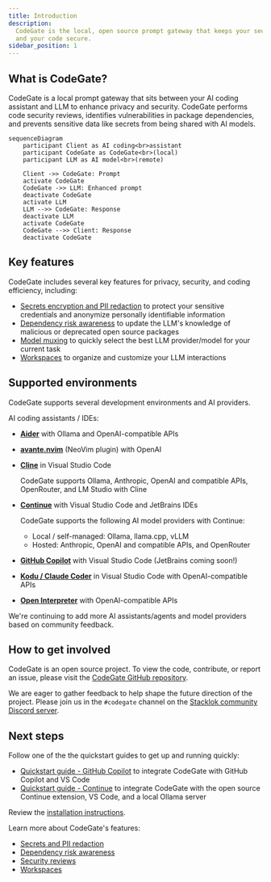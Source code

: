 ```yaml
---
title: Introduction
description:
  CodeGate is the local, open source prompt gateway that keeps your secrets safe
  and your code secure.
sidebar_position: 1
---
```


## What is CodeGate?

CodeGate is a local prompt gateway that sits between your AI coding assistant
and LLM to enhance privacy and security. CodeGate performs code security
reviews, identifies vulnerabilities in package dependencies, and prevents
sensitive data like secrets from being shared with AI models.

```mermaid
sequenceDiagram
    participant Client as AI coding<br>assistant
    participant CodeGate as CodeGate<br>(local)
    participant LLM as AI model<br>(remote)

    Client ->> CodeGate: Prompt
    activate CodeGate
    CodeGate ->> LLM: Enhanced prompt
    deactivate CodeGate
    activate LLM
    LLM -->> CodeGate: Response
    deactivate LLM
    activate CodeGate
    CodeGate -->> Client: Response
    deactivate CodeGate
```

## Key features

CodeGate includes several key features for privacy, security, and coding
efficiency, including:

- [Secrets encryption and PII redaction](./features/secrets-encryption.md) to
  protect your sensitive credentials and anonymize personally identifiable
  information
- [Dependency risk awareness](./features/dependency-risk.md) to update the LLM's
  knowledge of malicious or deprecated open source packages
- [Model muxing](./features/muxing.mdx) to quickly select the best LLM
  provider/model for your current task
- [Workspaces](./features/workspaces.mdx) to organize and customize your LLM
  interactions

## Supported environments

CodeGate supports several development environments and AI providers.

AI coding assistants / IDEs:

- **[Aider](./integrations/aider.mdx)** with Ollama and OpenAI-compatible APIs

- **[avante.nvim](./integrations/avante.mdx)** (NeoVim plugin) with OpenAI

- **[Cline](./integrations/cline.mdx)** in Visual Studio Code

  CodeGate supports Ollama, Anthropic, OpenAI and compatible APIs, OpenRouter,
  and LM Studio with Cline

- **[Continue](./integrations/continue.mdx)** with Visual Studio Code and
  JetBrains IDEs

  CodeGate supports the following AI model providers with Continue:

  - Local / self-managed: Ollama, llama.cpp, vLLM
  - Hosted: Anthropic, OpenAI and compatible APIs, and OpenRouter

- **[GitHub Copilot](./integrations/copilot.mdx)** with Visual Studio Code
  (JetBrains coming soon!)

- **[Kodu / Claude Coder](./integrations/kodu.mdx)** in Visual Studio Code with
  OpenAI-compatible APIs

- **[Open Interpreter](./integrations/open-interpreter.mdx)** with
  OpenAI-compatible APIs

We're continuing to add more AI assistants/agents and model providers based on
community feedback.

## How to get involved

CodeGate is an open source project. To view the code, contribute, or report an
issue, please visit the
[CodeGate GitHub repository](https://github.com/stacklok/codegate).

We are eager to gather feedback to help shape the future direction of the
project. Please join us in the `#codegate` channel on the
[Stacklok community Discord server](https://discord.gg/stacklok).

## Next steps

Follow one of the the quickstart guides to get up and running quickly:

- [Quickstart guide - GitHub Copilot](./quickstart-copilot.mdx) to integrate
  CodeGate with GitHub Copilot and VS Code
- [Quickstart guide - Continue](./quickstart-continue.mdx) to integrate CodeGate
  with the open source Continue extension, VS Code, and a local Ollama server

Review the [installation instructions](./how-to/install.md).

Learn more about CodeGate's features:

- [Secrets and PII redaction](./features/secrets-encryption.md)
- [Dependency risk awareness](./features/dependency-risk.md)
- [Security reviews](./features/security-reviews.md)
- [Workspaces](./features/workspaces.mdx)
